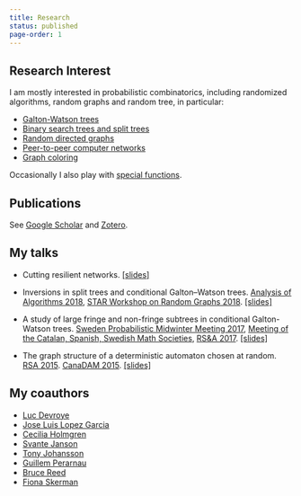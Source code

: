 ```yaml
---
title: Research
status: published
page-order: 1
---
```


## Research Interest

I am mostly interested in probabilistic combinatorics, including randomized algorithms, random
graphs and random tree, in particular:

- [Galton-Watson trees](http://www.combinatorics.org/ojs/index.php/eljc/article/view/v25i3p40)
- [Binary search trees and split trees](http://drops.dagstuhl.de/opus/volltexte/2018/8908/)
- [Random directed graphs](https://onlinelibrary.wiley.com/doi/full/10.1002/rsa.20707)
- [Peer-to-peer computer networks](https://link.springer.com/chapter/10.1007%2F978-3-642-45030-3_66)
- [Graph coloring](https://onlinelibrary.wiley.com/doi/full/10.1002/rsa.20695)

Occasionally I also play with [special functions](https://arxiv.org/abs/1806.01122).

## Publications

See [Google Scholar](https://scholar.google.ca/citations?user=Zqh1PIEAAAAJ&hl=en) and [Zotero](https://www.zotero.org/newptcai).

## My talks

-  Cutting resilient networks. 
    [[slides]]({static}/doc/cutting-slides.pdf)


-  Inversions in split trees and conditional Galton–Watson trees. 
    [Analysis of Algorithms 2018](http://math.uu.se/aofa2018),
    [STAR Workshop on Random Graphs 2018](http://www.math.ru.nl/~rkang/SWRG2018/).
    [[slides]]({static}/doc/inversion-talk.pdf)

-  A study of large fringe and non-fringe subtrees in conditional Galton-Watson trees. 
    [Sweden Probabilistic Midwinter Meeting 2017](http://www.math.umu.se/english/research/discrete-mathematics/workshop),
    [Meeting of the Catalan, Spanish, Swedish Math Societies](https://old.liu.se/mai/catspsw.math/abstracts/9-graphs-hypergraphs-and-set-systems/1.720559/9-Graphs-Hypergraphs-and-Set-Systems.pdf),
    [RS&A 2017](http://rsa2017.amu.edu.pl/abs/Cai.pdf).
    [[slides]]({static}/doc/fringe-subtree-slides.pdf)

-  The graph structure of a deterministic automaton chosen at random. 
    [RSA 2015](http://rsa2015.amu.edu.pl/program).
    [CanaDAM 2015](https://canadam.math.ca/2015/program/abs/si2#xsc).
    [[slides]]({static}/doc/rand-dfs.pdf)

## My coauthors

- [Luc Devroye](http://luc.devroye.org)
- [Jose Luis Lopez Garcia](https://www.unavarra.es/pdi?uid=2369)
- [Cecilia Holmgren](http://katalog.uu.se/profile/?id=N5-824)
- [Svante Janson](http://www2.math.uu.se/~svante/papers/)
- [Tony Johansson](https://katalog.uu.se/profile/?id=N17-395)
- [Guillem Perarnau](http://www-ma4.upc.edu/~guillem.perarnau/)
- [Bruce Reed](https://www.cs.mcgill.ca/~breed/)
- [Fiona Skerman](http://www2.math.uu.se/~fiosk856/)
